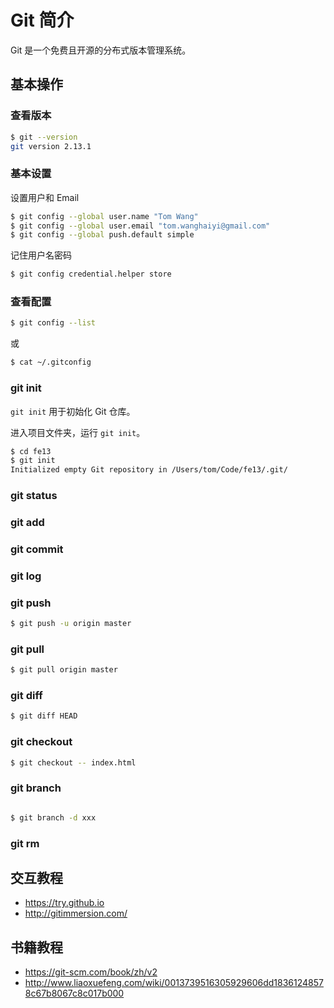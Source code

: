 # Git 简介

Git 是一个免费且开源的分布式版本管理系统。

## 基本操作
### 查看版本
```bash
$ git --version
git version 2.13.1
```

### 基本设置
设置用户和 Email
```bash
$ git config --global user.name "Tom Wang"
$ git config --global user.email "tom.wanghaiyi@gmail.com"
$ git config --global push.default simple
```

记住用户名密码
```bash
$ git config credential.helper store
```

### 查看配置
```bash
$ git config --list
```
或
```bash
$ cat ~/.gitconfig
```

### git init
`git init` 用于初始化 Git 仓库。

进入项目文件夹，运行 `git init`。
```bash
$ cd fe13
$ git init
Initialized empty Git repository in /Users/tom/Code/fe13/.git/
```

### git status

### git add

### git commit

### git log

### git push
```bash
$ git push -u origin master
```

### git pull
```bash
$ git pull origin master
```

### git diff
```bash
$ git diff HEAD
```

### git checkout
```bash
$ git checkout -- index.html
```

### git branch
```bash

```

```bash
$ git branch -d xxx
```

### git rm


## 交互教程
* https://try.github.io
* http://gitimmersion.com/

## 书籍教程
* https://git-scm.com/book/zh/v2
* http://www.liaoxuefeng.com/wiki/0013739516305929606dd18361248578c67b8067c8c017b000


